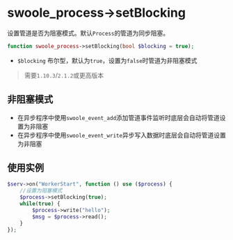 # swoole_process->setBlocking

设置管道是否为阻塞模式。默认`Process`的管道为同步阻塞。

```php
function swoole_process->setBlocking(bool $blocking = true);
```

* `$blocking` 布尔型，默认为`true`，设置为`false`时管道为非阻塞模式

> 需要`1.10.3`/`2.1.2`或更高版本

非阻塞模式
----
* 在异步程序中使用`swoole_event_add`添加管道事件监听时底层会自动将管道设置为非阻塞
* 在异步程序中使用`swoole_event_write`异步写入数据时底层会自动将管道设置为非阻塞


使用实例
----
```php
$serv->on("WorkerStart", function () use ($process) {
    //设置为阻塞模式
    $process->setBlocking(true);
    while(true) {
        $process->write("hello");
        $msg = $process->read();
    }
});
```